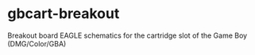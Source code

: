 # gbcart-breakout
Breakout board EAGLE schematics for the cartridge slot of the Game Boy (DMG/Color/GBA) 
